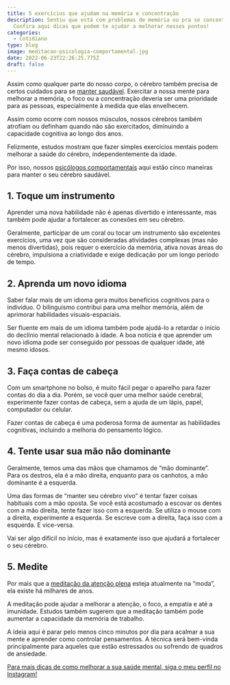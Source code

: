 ```yaml
---
title: 5 exercícios que ajudam na memória e concentração
description: Sentiu que está com problemas de memória ou pra se concentrar?
  Confira aqui dicas que podem te ajudar a melhorar nesses pontos!
categories:
  - Cotidiano
type: blog
image: meditacao-psicologia-comportamental.jpg
date: 2022-06-23T22:26:25.775Z
draft: false
---
```


Assim como qualquer parte do nosso corpo, o cérebro também precisa de certos cuidados para se [manter saudável](https://yuribusin.com.br/7-habitos-boa-saude-mental/). Exercitar a nossa mente para melhorar a memória, o foco ou a concentração deveria ser uma prioridade para as pessoas, especialmente à medida que elas envelhecem.

Assim como ocorre com nossos músculos, nossos cérebros também atrofiam ou definham quando não são exercitados, diminuindo a capacidade cognitiva ao longo dos anos.

Felizmente, estudos mostram que fazer simples exercícios mentais podem melhorar a saúde do cérebro, independentemente da idade.

Por isso, nossos [psicólogos comportamentais](https://yuribusin.com.br/) aqui estão cinco maneiras para manter o seu cérebro saudável.

## 1. Toque um instrumento

Aprender uma nova habilidade não é apenas divertido e interessante, mas também pode ajudar a fortalecer as conexões em seu cérebro.

Geralmente, participar de um coral ou tocar um instrumento são excelentes exercícios, uma vez que são consideradas atividades complexas (mas não menos divertidas), pois requer o exercício da memória, ativa novas áreas do cérebro, impulsiona a criatividade e exige dedicação por um longo período de tempo.

## 2. Aprenda um novo idioma

Saber falar mais de um idioma gera muitos benefícios cognitivos para o indivíduo. O bilinguismo contribui para uma melhor memória, além de aprimorar habilidades visuais-espaciais.

Ser fluente em mais de um idioma também pode ajudá-lo a retardar o início do declínio mental relacionado à idade. A boa notícia é que aprender um novo idioma pode ser conseguido por pessoas de qualquer idade, até mesmo idosos.

## 3. Faça contas de cabeça

Com um smartphone no bolso, é muito fácil pegar o aparelho para fazer contas do dia a dia. Porém, se você quer uma melhor saúde cerebral, experimente fazer contas de cabeça, sem a ajuda de um lápis, papel, computador ou celular.

Fazer contas de cabeça é uma poderosa forma de aumentar as habilidades cognitivas, incluindo a melhoria do pensamento lógico.

## 4. Tente usar sua mão não dominante

Geralmente, temos uma das mãos que chamamos de “mão dominante”. Para os destros, ela é a mão direita, enquanto para os canhotos, a mão dominante é a esquerda.

Uma das formas de “manter seu cérebro vivo” é tentar fazer coisas habituais com a mão oposta. Se você está acostumado a escovar os dentes com a mão direita, tente fazer isso com a esquerda. Se utiliza o mouse com a direita, experimente a esquerda. Se escreve com a direita, faça isso com a esquerda. E vice-versa.

Vai ser algo difícil no início, mas é exatamente isso que ajudará a fortalecer o seu cérebro.

## 5. Medite

Por mais que a [meditação da atenção plena](https://yuribusin.com.br/o-que-e-mindfulness/) esteja atualmente na “moda”, ela existe há milhares de anos.

A meditação pode ajudar a melhorar a atenção, o foco, a empatia e até a imunidade. Estudos também sugerem que a meditação também pode aumentar a capacidade da memória de trabalho.

A ideia aqui é parar pelo menos cinco minutos por dia para acalmar a sua mente e aprender como controlar pensamentos. A técnica será bem-vinda principalmente para aqueles que estão estressados ou sofrendo de quadros de ansiedade.

[Para mais dicas de como melhorar a sua saúde mental, siga o meu perfil no Instagram!](https://www.instagram.com/dryuribusin/)
